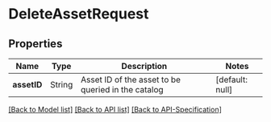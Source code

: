# DeleteAssetRequest

## Properties
Name | Type | Description | Notes
------------ | ------------- | ------------- | -------------
**assetID** | String | Asset ID of the asset to be queried in the catalog | [default: null]

[[Back to Model list]](../README.md#documentation-for-models) [[Back to API list]](../README.md#documentation-for-api-endpoints) [[Back to API-Specification]](../README.md)

